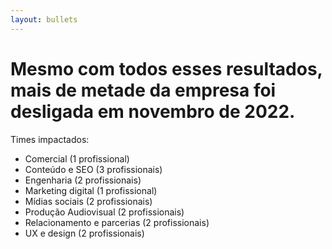 ```yaml
---
layout: bullets
---
```

# Mesmo com todos esses resultados, mais de metade da empresa foi desligada em novembro de 2022.

Times impactados:
* Comercial (1 profissional)
* Conteúdo e SEO (3 profissionais)
* Engenharia (2 profissionais)
* Marketing digital (1 profissional)
* Mídias sociais (2 profissionais)
* Produção Audiovisual (2 profissionais)
* Relacionamento e parcerias (2 profissionais)
* UX e design (2 profissionais)